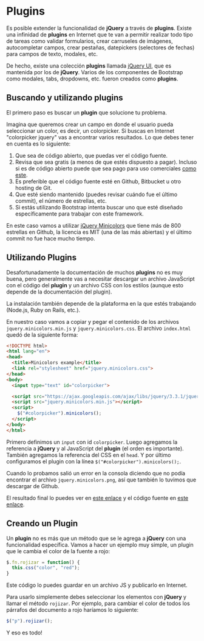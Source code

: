 # Plugins

Es posible extender la funcionalidad de **jQuery** a través de **plugins**. Existe una infinidad de **plugins** en Internet que te van a permitir realizar todo tipo de tareas como validar formularios, crear carruseles de imágenes, autocompletar campos, crear pestañas, datepickers (selectores de fechas) para campos de texto, modales, etc.

De hecho, existe una colección **plugins** llamada [jQuery UI](https://jqueryui.com/), que es mantenida por los de **jQuery**. Varios de los componentes de Bootstrap como modales, tabs, dropdowns, etc. fueron creados como **plugins**.

## Buscando y utilizando plugins

El primero paso es buscar un **plugin**  que solucione tu problema.

Imagina que queremos crear un campo en donde el usuario pueda seleccionar un color, es decir, un colorpicker. Si buscas en Internet "colorpicker jquery" vas a encontrar varios resultados. Lo que debes tener en cuenta es lo siguiente:

1. Que sea de código abierto, que puedas ver el código fuente.
2. Revisa que sea gratis (a menos de que estés dispuesto a pagar). Incluso si es de código abierto puede que sea pago para uso comerciales [como este](http://jscolor.com/).
3. Es preferible que el código fuente esté en Github, Bitbucket u otro hosting de Git.
4. Que esté siendo mantenido (puedes revisar cuándo fue el último commit), el número de estrellas, etc.
5. Si estás utilizando Bootstrap intenta buscar uno que esté diseñado específicamente para trabajar con este framework.

En este caso vamos a utilizar [jQuery Minicolors](https://github.com/claviska/jquery-minicolors/) que tiene más de 800 estrellas en Github, la licencia es MIT (una de las más abiertas) y el último commit no fue hace mucho tiempo.

## Utilizando Plugins

Desafortunadamente la documentación de muchos **plugins** no es muy buena, pero generalmente vas a necesitar descargar un archivo JavaScript con el código del **plugin** y un archivo CSS con los estilos (aunque esto depende de la documentación del plugin).

La instalación también depende de la plataforma en la que estés trabajando (Node.js, Ruby on Rails, etc.).

En nuestro caso vamos a copiar y pegar el contenido de los archivos `jquery.minicolors.min.js` y `jquery.minicolors.css`. El archivo `index.html` quedó de la siguiente forma:

```html
<!DOCTYPE html>
<html lang="en">
<head>
  <title>Minicolors example</title>
  <link rel="stylesheet" href="jquery.minicolors.css">
</head>
<body>
  <input type="text" id="colorpicker">

  <script src="https://ajax.googleapis.com/ajax/libs/jquery/3.3.1/jquery.min.js"></script>
  <script src="jquery.minicolors.min.js"></script>
  <script>
    $("#colorpicker").minicolors();
  </script>
</body>
</html>
```

Primero definimos un `input` con id `colorpicker`. Luego agregamos la referencia a **jQuery** y al JavaScript del **plugin** (el orden es importante). También agregamos la referencia del CSS en el `head`. Y por último configuramos el plugin con la línea `$("#colorpicker").minicolors();`.

Cuando lo probamos salió un error en la consola diciendo que no podía encontrar el archivo `jquery.minicolors.png`, así que también lo tuvimos que descargar de Github.

El resultado final lo puedes ver en [este enlace](https://makeitrealcamp.github.io/minicolors) y el código fuente en [este enlace](https://github.com/makeitrealcamp/minicolors).

## Creando un Plugin

Un **plugin** no es más que un método que se le agrega a  **jQuery** con una funcionalidad específica. Vamos a hacer un ejemplo muy simple, un plugin que le cambia el color de la fuente a rojo:

```javascript
$.fn.rojizar = function() {
  this.css("color", "red");
}
```

Este código lo puedes guardar en un archivo JS y publicarlo en Internet.

Para usarlo simplemente debes seleccionar los elementos con **jQuery** y llamar el método `rojizar`. Por ejemplo, para cambiar el color de todos los párrafos del documento a rojo haríamos lo siguiente:

```javascript
$("p").rojizar();
```

Y eso es todo!
